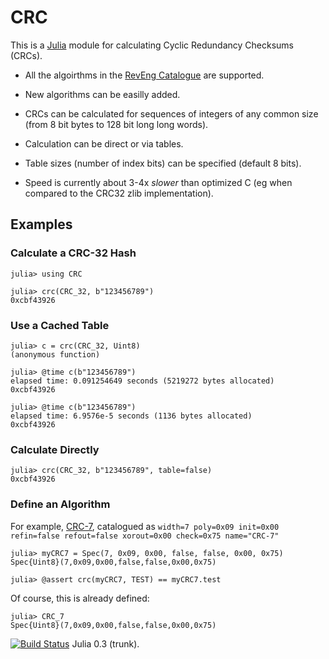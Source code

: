 # CRC

This is a [Julia](http://julialang.org/) module for calculating Cyclic
Redundancy Checksums (CRCs).

* All the algoirthms in the [RevEng
  Catalogue](http://reveng.sourceforge.net/crc-catalogue) are supported.

* New algorithms can be easilly added.

* CRCs can be calculated for sequences of integers of any common size
  (from 8 bit bytes to 128 bit long long words).

* Calculation can be direct or via tables.

* Table sizes (number of index bits) can be specified (default 8 bits).

* Speed is currently about 3-4x *slower* than optimized C (eg when
  compared to the CRC32 zlib implementation).

## Examples

### Calculate a CRC-32 Hash

```
julia> using CRC

julia> crc(CRC_32, b"123456789")
0xcbf43926
```

### Use a Cached Table

```
julia> c = crc(CRC_32, Uint8)
(anonymous function)

julia> @time c(b"123456789")
elapsed time: 0.091254649 seconds (5219272 bytes allocated)
0xcbf43926

julia> @time c(b"123456789")
elapsed time: 6.9576e-5 seconds (1136 bytes allocated)
0xcbf43926
```

### Calculate Directly

```
julia> crc(CRC_32, b"123456789", table=false)
0xcbf43926
```

### Define an Algorithm

For example,
[CRC-7](http://reveng.sourceforge.net/crc-catalogue/1-15.htm#crc.cat-bits.7),
catalogued as `width=7 poly=0x09 init=0x00 refin=false refout=false
xorout=0x00 check=0x75 name="CRC-7"`

```
julia> myCRC7 = Spec(7, 0x09, 0x00, false, false, 0x00, 0x75)
Spec{Uint8}(7,0x09,0x00,false,false,0x00,0x75)

julia> @assert crc(myCRC7, TEST) == myCRC7.test
```

Of course, this is already defined:

```
julia> CRC_7
Spec{Uint8}(7,0x09,0x00,false,false,0x00,0x75)
```


[![Build
Status](https://travis-ci.org/andrewcooke/CRC.jl.png)](https://travis-ci.org/andrewcooke/CRC.jl)
Julia 0.3 (trunk).

